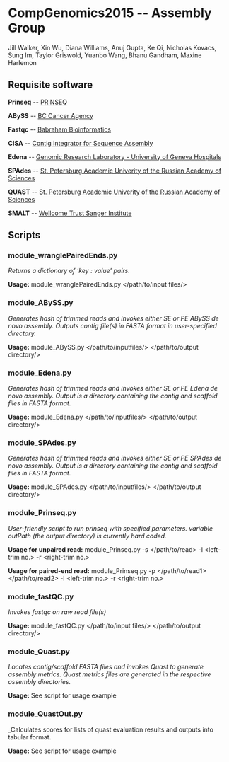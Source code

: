 # CompGenomics2015 -- Assembly Group
Jill Walker, Xin Wu, Diana Williams, Anuj Gupta, Ke Qi, Nicholas Kovacs, Sung Im, Taylor Griswold, Yuanbo Wang, Bhanu Gandham, Maxine Harlemon

## Requisite software
**Prinseq** -- [PRINSEQ](www.prinseq.sourceforge.net)

**ABySS** -- [BC Cancer Agency](www.bcgsc.ca/platform/bioinfo/software/abyss)

**Fastqc** -- [Babraham Bioinformatics](www.bioinformatics.babraham.ac.uk/projects/fastqc/)

**CISA** -- [Contig Integrator for Sequence Assembly](sb.nhri.org.tw/CISA/en/CISA)

**Edena** -- [Genomic Research Laboratory - University of Geneva Hospitals](www.genomic.ch/edena.php)

**SPAdes** -- [St. Petersburg Academic Univerity of the Russian Academy of Sciences](bioinf.spbau.ru/spades)

**QUAST** -- [St. Petersburg Academic Univerity of the Russian Academy of Sciences](bioinf.spbau.ru/quast)

**SMALT** -- [Wellcome Trust Sanger Institute](https://www.sanger.ac.uk/resources/software/smalt)

## Scripts
### module_wranglePairedEnds.py
_Returns a dictionary of 'key : value' pairs._

**Usage:** module_wranglePairedEnds.py \</path/to/input files/\>

### module_ABySS.py
_Generates hash of trimmed reads and invokes either SE or PE ABySS de novo assembly._
_Outputs contig file(s) in FASTA format in user-specified directory._

**Usage:** module_ABySS.py \</path/to/inputfiles/\> \</path/to/output directory/\>

### module_Edena.py 
_Generates hash of trimmed reads and invokes either SE or PE Edena de novo assembly._
_Output is a directory containing the contig and scaffold files in FASTA format._

**Usage:** module_Edena.py \</path/to/inputfiles/\> \</path/to/output directory/\>

### module_SPAdes.py
_Generates hash of trimmed reads and invokes either SE or PE SPAdes de novo assembly._
_Output is a directory containing the contig and scaffold files in FASTA format._

**Usage:** module_SPAdes.py \</path/to/inputfiles/\> \</path/to/output directory/\>

### module_Prinseq.py
_User-friendly script to run prinseq with specified parameters._
_variable outPath (the output directory) is currently hard coded._

**Usage for unpaired read:** module_Prinseq.py -s \</path/to/read\> -l \<left-trim no.\> -r \<right-trim no.\>

**Usage for paired-end read:** module_Prinseq.py -p \</path/to/read1\> \</path/to/read2\> -l \<left-trim no.\> -r \<right-trim no.\>

### module_fastQC.py
_Invokes fastqc on raw read file(s)_

**Usage:** module_fastQC.py \</path/to/input files/\> \</path/to/output directory/\>

### module_Quast.py
_Locates contig/scaffold FASTA files and invokes Quast to generate assembly metrics._
_Quast metrics files are generated in the respective assembly directories._

**Usage:** See script for usage example

### module_QuastOut.py
_Calculates scores for lists of quast evaluation results and outputs into tabular format.

**Usage:** See script for usage example